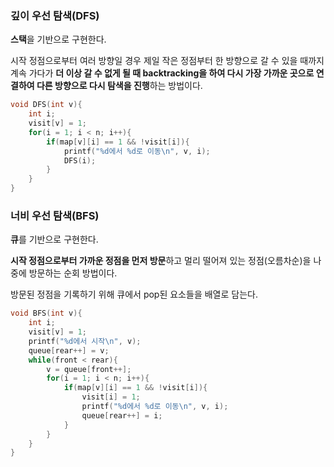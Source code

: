 ### 깊이 우선 탐색(DFS)
**스택**을 기반으로 구현한다.

시작 정점으로부터 여러 방향일 경우 제일 작은 정점부터 한 방향으로 갈 수 있을 때까지 계속 가다가 **더 이상 갈 수 없게 될 때 backtracking을 하여 다시 가장 가까운 곳으로 연결하여 다른 방향으로 다시 탐색을 진행**하는 방법이다.


```c
void DFS(int v){
    int i;
    visit[v] = 1;
    for(i = 1; i < n; i++){
        if(map[v][i] == 1 && !visit[i]){
            printf("%d에서 %d로 이동\n", v, i);
            DFS(i);
        }
    }
}
```
### 너비 우선 탐색(BFS)
**큐**를 기반으로 구현한다.

**시작 정점으로부터 가까운 정점을 먼저 방문**하고 멀리 떨어져 있는 정점(오름차순)을 나중에 방문하는 순회 방법이다.

방문된 정점을 기록하기 위해 큐에서 pop된 요소들을 배열로 담는다.

```c
void BFS(int v){
    int i;
    visit[v] = 1;
    printf("%d에서 시작\n", v);
    queue[rear++] = v;
    while(front < rear){
        v = queue[front++];
        for(i = 1; i < n; i++){
            if(map[v][i] == 1 && !visit[i]){
                visit[i] = 1;
                printf("%d에서 %d로 이동\n", v, i);
                queue[rear++] = i;
            }
        }
    }
}
```